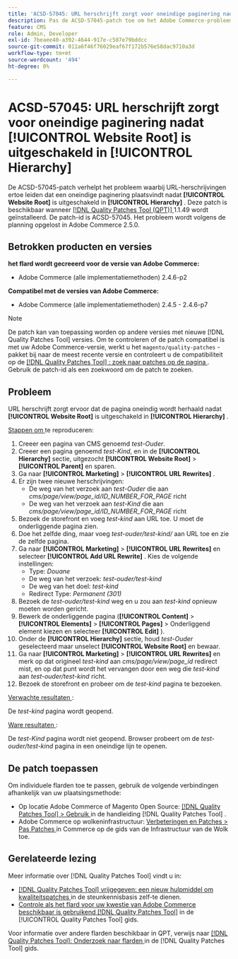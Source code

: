 ```yaml
---
title: 'ACSD-57045: URL herschrijft zorgt voor oneindige paginering nadat [!UICONTROL Website Root] is uitgeschakeld in [!UICONTROL Hierarchy]'
description: Pas de ACSD-57045-patch toe om het Adobe Commerce-probleem op te lossen, waarbij URL-herschrijvingen ertoe leiden dat een oneindige paginarand wordt herhaald nadat [!UICONTROL Website Root] is uitgeschakeld in [!UICONTROL Hierarchy] .
feature: CMS
role: Admin, Developer
exl-id: 7beaee40-a392-4644-917e-c507e79bddcc
source-git-commit: 011a6f46f76029eaf67f172b576e58dac9710a3d
workflow-type: tm+mt
source-wordcount: '494'
ht-degree: 0%

---
```


# ACSD-57045: URL herschrijft zorgt voor oneindige paginering nadat [!UICONTROL Website Root] is uitgeschakeld in [!UICONTROL Hierarchy]

De ACSD-57045-patch verhelpt het probleem waarbij URL-herschrijvingen ertoe leiden dat een oneindige paginering plaatsvindt nadat **[!UICONTROL Website Root]** is uitgeschakeld in **[!UICONTROL Hierarchy]** . Deze patch is beschikbaar wanneer [[!DNL Quality Patches Tool (QPT)] ](https://experienceleague.adobe.com/nl/docs/commerce-operations/tools/quality-patches-tool/quality-patches-tool-to-self-serve-quality-patches) 1.1.49 wordt geïnstalleerd. De patch-id is ACSD-57045. Het probleem wordt volgens de planning opgelost in Adobe Commerce 2.5.0.

## Betrokken producten en versies

**het flard wordt gecreeerd voor de versie van Adobe Commerce:**

* Adobe Commerce (alle implementatiemethoden) 2.4.6-p2

**Compatibel met de versies van Adobe Commerce:**

* Adobe Commerce (alle implementatiemethoden) 2.4.5 - 2.4.6-p7

>[!NOTE]
>
>De patch kan van toepassing worden op andere versies met nieuwe [!DNL Quality Patches Tool] versies. Om te controleren of de patch compatibel is met uw Adobe Commerce-versie, werkt u het `magento/quality-patches` -pakket bij naar de meest recente versie en controleert u de compatibiliteit op de [[!DNL Quality Patches Tool] : zoek naar patches op de pagina ](https://experienceleague.adobe.com/tools/commerce-quality-patches/index.html?lang=nl-NL) . Gebruik de patch-id als een zoekwoord om de patch te zoeken.

## Probleem

URL herschrijft zorgt ervoor dat de pagina oneindig wordt herhaald nadat **[!UICONTROL Website Root]** is uitgeschakeld in **[!UICONTROL Hierarchy]** .

<u> Stappen om </u> te reproduceren:

1. Creeer een pagina van CMS genoemd *test-Ouder*.
1. Creeer een pagina genoemd *test-Kind*, en in de **[!UICONTROL Hierarchy]** sectie, uitgezocht **[!UICONTROL Website Root]** > **[!UICONTROL Parent]** en sparen.
1. Ga naar **[!UICONTROL Marketing]** > **[!UICONTROL URL Rewrites]** .
1. Er zijn twee nieuwe herschrijvingen:
   * De weg van het verzoek aan *test-Ouder* die aan *cms/page/view/page_id/ID_NUMBER_FOR_PAGE* richt
   * De weg van het verzoek aan *test-Kind* die aan *cms/page/view/page_id/ID_NUMBER_FOR_PAGE* richt
1. Bezoek de storefront en voeg *test-kind* aan URL toe. U moet de onderliggende pagina zien.
1. Doe het zelfde ding, maar voeg *test-ouder/test-kind/* aan URL toe en zie de zelfde pagina.
1. Ga naar **[!UICONTROL Marketing]** > **[!UICONTROL URL Rewrites]** en selecteer **[!UICONTROL Add URL Rewrite]** . Kies de volgende instellingen:
   * Type: *Douane*
   * De weg van het verzoek: *test-ouder/test-kind*
   * De weg van het doel: *test-kind*
   * Redirect Type: *Permanent (301)*
1. Bezoek de *test-ouder/test-kind* weg en u zou aan *test-kind* opnieuw moeten worden gericht.
1. Bewerk de onderliggende pagina (**[!UICONTROL Content]** > **[!UICONTROL Elements]** > **[!UICONTROL Pages]** > Onderliggend element kiezen en selecteer **[!UICONTROL Edit]** ).
1. Onder de **[!UICONTROL Hierarchy]** sectie, houd *test-Ouder* geselecteerd maar unselect **[!UICONTROL Website Root]** en bewaar.
1. Ga naar **[!UICONTROL Marketing]** > **[!UICONTROL URL Rewrites]** en merk op dat origineel *test-kind* aan *cms/page/view/page_id* redirect mist, en op dat punt wordt het vervangen door een weg die *test-kind* aan *test-ouder/test-kind* richt.
1. Bezoek de storefront en probeer om de *test-kind* pagina te bezoeken.

<u> Verwachte resultaten </u>:

De *test-kind* pagina wordt geopend.

<u> Ware resultaten </u>:

De *test-Kind* pagina wordt niet geopend. Browser probeert om de *test-ouder/test-kind* pagina in een oneindige lijn te openen.

## De patch toepassen

Om individuele flarden toe te passen, gebruik de volgende verbindingen afhankelijk van uw plaatsingsmethode:

* Op locatie Adobe Commerce of Magento Open Source: [[!DNL Quality Patches Tool] > Gebruik ](/help/tools/quality-patches-tool/usage.md) in de handleiding [!DNL Quality Patches Tool] .
* Adobe Commerce op wolkeninfrastructuur: [ Verbeteringen en Patches > Pas Patches ](https://experienceleague.adobe.com/docs/commerce-cloud-service/user-guide/develop/upgrade/apply-patches.html?lang=nl-NL) in Commerce op de gids van de Infrastructuur van de Wolk toe.

## Gerelateerde lezing

Meer informatie over [!DNL Quality Patches Tool] vindt u in:

* [[!DNL Quality Patches Tool]  vrijgegeven: een nieuw hulpmiddel om kwaliteitspatches ](https://experienceleague.adobe.com/nl/docs/commerce-operations/tools/quality-patches-tool/quality-patches-tool-to-self-serve-quality-patches) in de steunkennisbasis zelf-te dienen.
* [ Controle als het flard voor uw kwestie van Adobe Commerce beschikbaar is gebruikend  [!DNL Quality Patches Tool]](/help/tools/quality-patches-tool/patches-available-in-qpt/check-patch-for-magento-issue-with-magento-quality-patches.md) in de [!UICONTROL Quality Patches Tool] gids.


Voor informatie over andere flarden beschikbaar in QPT, verwijs naar [[!DNL Quality Patches Tool]: Onderzoek naar flarden ](https://experienceleague.adobe.com/tools/commerce-quality-patches/index.html?lang=nl-NL) in de [!DNL Quality Patches Tool] gids.
